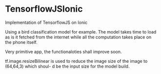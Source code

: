 # TensorflowJSIonic

Implementation of TensorflowJS on Ionic

<p> Using a bird classification model for example. 
The model takes time to load as is it fetched from
the internet while all the computation takes place
on the phone itself.
</p>

<p> Very primitive app, the functionaloties shall 
improve soon.
</p>

<p> tf.image.resizeBilinear is used to reduce the
image size of the image to (64,64,3) which shoul-
d be the input size for the model build.
</p>
